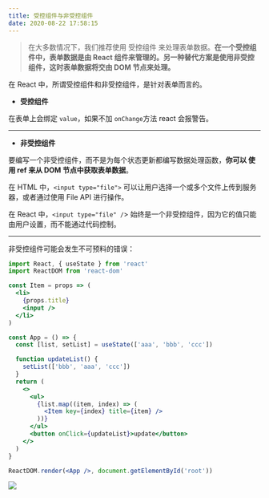 ```yaml
---
title: 受控组件与非受控组件
date: 2020-08-22 17:58:15
---
```


> 在大多数情况下，我们推荐使用 受控组件 来处理表单数据。**在一个受控组件中，表单数据是由 React 组件来管理的。另一种替代方案是使用非受控组件，这时表单数据将交由 DOM 节点来处理。**

在 React 中，所谓受控组件和非受控组件，是针对表单而言的。

- **受控组件** <Badge vertical='middle' text='React 操作表单'  />

在表单上会绑定 `value`，如果不加 `onChange`方法 react 会报警告。

---

- **非受控组件** <Badge vertical='middle' text='DOM 操作表单' type='warning' />

要编写一个非受控组件，而不是为每个状态更新都编写数据处理函数，**你可以 使用 ref 来从 DOM 节点中获取表单数据**。

在 HTML 中，`<input type="file">` 可以让用户选择一个或多个文件上传到服务器，或者通过使用 File API 进行操作。

在 React 中，`<input type="file" /`> 始终是一个非受控组件，因为它的值只能由用户设置，而不能通过代码控制。

---

非受控组件可能会发生不可预料的错误：

```jsx
import React, { useState } from 'react'
import ReactDOM from 'react-dom'

const Item = props => (
  <li>
    {props.title}
    <input />
  </li>
)

const App = () => {
  const [list, setList] = useState(['aaa', 'bbb', 'ccc'])

  function updateList() {
    setList(['bbb', 'aaa', 'ccc'])
  }
  return (
    <>
      <ul>
        {list.map((item, index) => (
          <Item key={index} title={item} />
        ))}
      </ul>
      <button onClick={updateList}>update</button>
    </>
  )
}

ReactDOM.render(<App />, document.getElementById('root'))
```

![](https://gitee.com/alvin0216/cdn/raw/master/img/react/key.gif)
